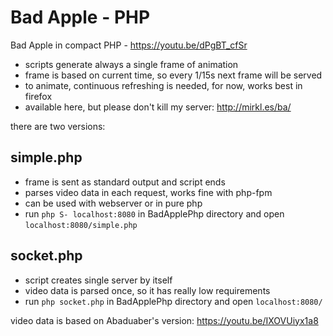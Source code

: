 # Bad Apple - PHP
Bad Apple in compact PHP - https://youtu.be/dPgBT_cfSr
- scripts generate always a single frame of animation
- frame is based on current time, so every 1/15s next frame will be served
- to animate, continuous refreshing is needed, for now, works best in firefox
- available here, but please don't kill my server: http://mirkl.es/ba/

there are two versions:

## simple.php
- frame is sent as standard output and script ends
- parses video data in each request, works fine with php-fpm
- can be used with webserver or in pure php
- run `php S- localhost:8080` in BadApplePhp directory and open `localhost:8080/simple.php`

## socket.php
- script creates single server by itself
- video data is parsed once, so it has really low requirements
- run `php socket.php` in BadApplePhp directory and open `localhost:8080/`

video data is based on Abaduaber's version: https://youtu.be/IXOVUiyx1a8
